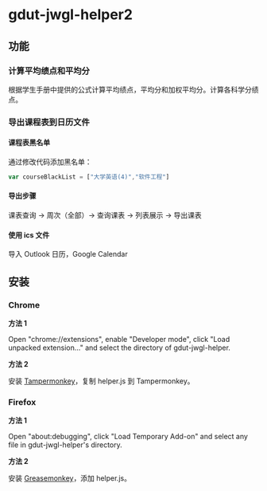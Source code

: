 # gdut-jwgl-helper2

## 功能

### 计算平均绩点和平均分

根据学生手册中提供的公式计算平均绩点，平均分和加权平均分。计算各科学分绩点。

### 导出课程表到日历文件

#### 课程表黑名单

通过修改代码添加黑名单：

``` javascript
var courseBlackList = ["大学英语(4)","软件工程"]
```

#### 导出步骤

课表查询 -> 周次（全部）-> 查询课表 -> 列表展示 -> 导出课表

#### 使用 ics 文件

导入 Outlook 日历，Google Calendar

## 安装

### Chrome

__方法 1__

Open "chrome://extensions", enable "Developer mode",
click "Load unpacked extension..." and select the directory of gdut-jwgl-helper.

__方法 2__

安装 [Tampermonkey](https://chrome.google.com/webstore/detail/tampermonkey/dhdgffkkebhmkfjojejmpbldmpobfkfo)，复制 helper.js 到 Tampermonkey。

### Firefox

__方法 1__

Open "about:debugging", click "Load Temporary Add-on" and select any file in
gdut-jwgl-helper's directory.

__方法 2__

安装 [Greasemonkey](https://addons.mozilla.org/en-US/firefox/addon/greasemonkey/)，添加
helper.js。
